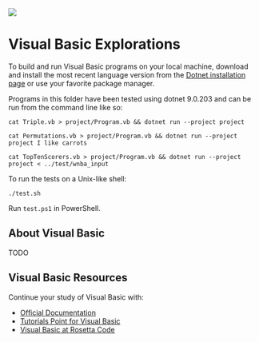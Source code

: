 <img src="https://raw.githubusercontent.com/rtoal/polyglot/master/docs/resources/visualbasic-logo-64.png">

# Visual Basic Explorations

To build and run Visual Basic programs on your local machine, download and install the most recent language version from the [Dotnet installation  page](https://dotnet.microsoft.com/en-us/download) or use your favorite package manager.

Programs in this folder have been tested using dotnet 9.0.203 and can be run from the command line like so:

```
cat Triple.vb > project/Program.vb && dotnet run --project project
```

```
cat Permutations.vb > project/Program.vb && dotnet run --project project I like carrots
```

```
cat TopTenScorers.vb > project/Program.vb && dotnet run --project project < ../test/wnba_input
```

To run the tests on a Unix-like shell:

```
./test.sh
```

Run `test.ps1` in PowerShell.

## About Visual Basic

TODO

## Visual Basic Resources

Continue your study of Visual Basic with:

- [Official Documentation](https://learn.microsoft.com/en-us/dotnet/visual-basic/)
- [Tutorials Point for Visual Basic](https://www.tutorialspoint.com/vb.net/index.htm)
- [Visual Basic at Rosetta Code](https://rosettacode.org/wiki/Category:Visual_Basic)
